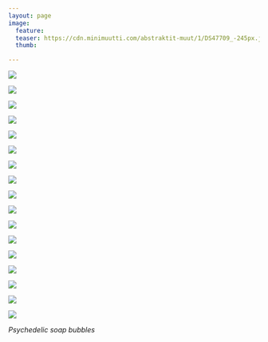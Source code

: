 ```yaml
---
layout: page
image:
  feature:
  teaser: https://cdn.minimuutti.com/abstraktit-muut/1/DS47709_-245px.jpg
  thumb:

---
```


![](https://cdn.minimuutti.com/abstraktit-muut/1/DS47593_-800px.jpg)

![](https://cdn.minimuutti.com/abstraktit-muut/1/DS47593_3-800px.jpg)

![](https://cdn.minimuutti.com/abstraktit-muut/1/DS47593_4-800px.jpg)

![](https://cdn.minimuutti.com/abstraktit-muut/1/DS47585_1-800px.jpg)

![](https://cdn.minimuutti.com/abstraktit-muut/1/DS47591_1-800px.jpg)

![](https://cdn.minimuutti.com/abstraktit-muut/1/DS47574-800px.jpg)

![](https://cdn.minimuutti.com/abstraktit-muut/1/DS47577_-800px.jpg)

![](https://cdn.minimuutti.com/abstraktit-muut/1/DS47694-800px.jpg)

![](https://cdn.minimuutti.com/abstraktit-muut/1/DS47690_2-800px.jpg)

![](https://cdn.minimuutti.com/abstraktit-muut/1/DS47694_3-800px.jpg)

![](https://cdn.minimuutti.com/abstraktit-muut/1/DS47699_2-800px.jpg)

![](https://cdn.minimuutti.com/abstraktit-muut/1/DS47699-800px.jpg)

![](https://cdn.minimuutti.com/abstraktit-muut/1/DS47701_2-800px.jpg)

![](https://cdn.minimuutti.com/abstraktit-muut/1/DS47702_-800px.jpg)

![](https://cdn.minimuutti.com/abstraktit-muut/1/DS47709_1-800px.jpg)

![](https://cdn.minimuutti.com/abstraktit-muut/1/DS47703_2-800px.jpg)

![](https://cdn.minimuutti.com/abstraktit-muut/1/DS47703_3-800px.jpg)

*Psychedelic soap bubbles*
